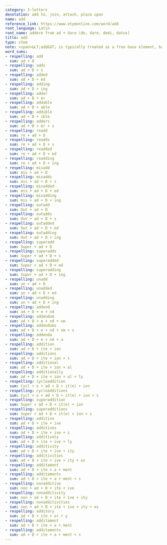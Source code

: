 ```yaml
---
category: 3-letters
denotation: add to, join, attach, place upon
name: add
reference_link: https://www.etymonline.com/word/add
root_language: Latin
root_name: addere from ad + dare (do, dare, dedi, datus)
title: add
type: stem
note: <span>&LT;add&GT; is typically treated as a free base element, but it can arguably be analyzed into &LT;ad&GT; + &LT;<a href="https://swi.storyhouracademy.com/bases/1-letter/d-dare/">D</a>&GT;, where &LT;D&GT; is the base element.</span>
word_sums:
- respelling: add
  sum: ad + D
- respelling: adds
  sum: ad + D + s
- respelling: added
  sum: ad + D + ed
- respelling: adding
  sum: ad + D + ing
- respelling: adder
  sum: ad + D + er
- respelling: addable
  sum: ad + D + able
- respelling: addible
  sum: ad + D + ible
- respelling: adders
  sum: ad + D + er + s
- respelling: readd
  sum: re + ad + D
- respelling: readds
  sum: re + ad + D + s
- respelling: readded
  sum: re + ad + D + ed
- respelling: readding
  sum: re + ad + D + ing
- respelling: misadd
  sum: mis + ad + D
- respelling: misadds
  sum: mis + ad + D + s   
- respelling: misadded
  sum: mis + ad + D + ed
- respelling: misadding
  sum: mis + ad + D + ing
- respelling: outadd
  sum: Out + ad + D
- respelling: outadds
  sum: Out + ad + D + s
- respelling: outadded
  sum: Out + ad + D + ed     
- respelling: outadding
  sum: Out + ad + D + ing   
- respelling: superadd
  sum: Super + ad + D
- respelling: superadds
  sum: Super + ad + D + s
- respelling: superadded
  sum: Super + ad + D + ed
- respelling: superadding
  sum: Super + ad + D + ing
- respelling: unadd
  sum: un + ad + D
- respelling: unadded
  sum: un + ad + D + ed
- respelling: unadding
  sum: un + ad + D + ing
- respelling: addend
  sum: ad + D + e + nd
- respelling: addendum
  sum: ad + D + e + nd + um
- respelling: addendums
  sum: ad + D + e + nd + um + s
- respelling: addenda
  sum: ad + D + e + nd + a
- respelling: addition
  sum: ad + D + ite + ion
- respelling: additions
  sum: ad + D + ite + ion + s
- respelling: additional
  sum: ad + D + ite + ion + al
- respelling: additionally
  sum: ad + D + ite + ion + al + ly
- respelling: cycloaddition
  sum: Cycl + o + ad + D + it(e) + ion
- respelling: cycloadditions
  sum: Cycl + o + ad + D + it(e) + ion + s
- respelling: superaddition
  sum: Super + ad + D + it(e) + ion
- respelling: superadditions
  sum: Super + ad + D + it(e) + ion + s
- respelling: additive
  sum: ad + D + ite + ive
- respelling: additives
  sum: ad + D + ite + ive + s
- respelling: additively
  sum: ad + D + ite + ive + ly
- respelling: additivity
  sum: ad + D + ite + ive + ity
- respelling: additivities
  sum: ad + D + ite + ive + ity + es
- respelling: additament
  sum: ad + D + ite + a + ment
- respelling: additaments
  sum: ad + D + ite + a + ment + s
- respelling: nonadditive
  sum: non + ad + D + ite + ive
- respelling: nonadditivity
  sum: non + ad + D + ite + ive + ity
- respelling: nonadditivities
  sum: non + ad + D + ite + ive + ity + es
- respelling: additory
  sum: ad + D + ite + or + y
- respelling: additament
  sum: ad + D + ite + a + ment
- respelling: additaments
  sum: ad + D + ite + a + ment + s
---
```

